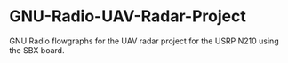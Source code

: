 # GNU-Radio-UAV-Radar-Project
GNU Radio flowgraphs for the UAV radar project for the USRP N210 using the SBX board. 
